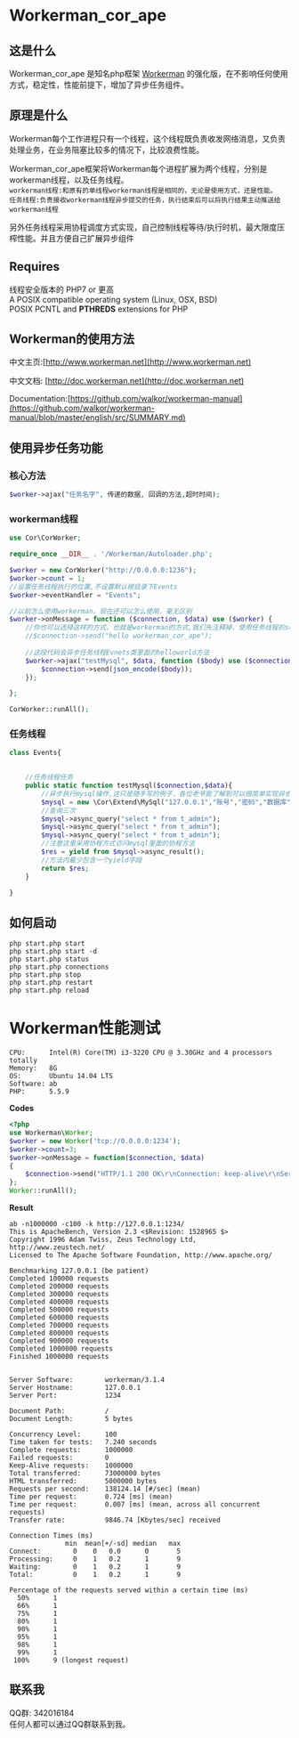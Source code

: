 # Workerman_cor_ape


## 这是什么
Workerman_cor_ape 是知名php框架 [Workerman](https://github.com/walkor/Workerman) 的强化版，在不影响任何使用方式，稳定性，性能前提下，增加了异步任务组件。
## 原理是什么
Workerman每个工作进程只有一个线程，这个线程既负责收发网络消息，又负责处理业务，在业务阻塞比较多的情况下，比较浪费性能。   
   
Workerman_cor_ape框架将Workerman每个进程扩展为两个线程，分别是workerman线程，以及任务线程。   
`workerman线程:和原有的单线程workerman线程是相同的，无论是使用方式，还是性能。`    
`任务线程:负责接收workerman线程异步提交的任务，执行结束后可以将执行结果主动推送给workerman线程`
   
   
另外任务线程采用协程调度方式实现，自己控制线程等待/执行时机，最大限度压榨性能。并且方便自己扩展异步组件
   

## Requires
线程安全版本的 PHP7 or 更高  
A POSIX compatible operating system (Linux, OSX, BSD)  
POSIX PCNTL and **PTHREDS** extensions for PHP  

## Workerman的使用方法

中文主页:[http://www.workerman.net](http://www.workerman.net)

中文文档: [http://doc.workerman.net](http://doc.workerman.net)

Documentation:[https://github.com/walkor/workerman-manual](https://github.com/walkor/workerman-manual/blob/master/english/src/SUMMARY.md)


## 使用异步任务功能

### 核心方法
```php
$worker->ajax("任务名字", 传递的数据, 回调的方法,超时时间);
```
### workerman线程
```php
use Cor\CorWorker;

require_once __DIR__ . '/Workerman/Autoloader.php';

$worker = new CorWorker("http://0.0.0.0:1236");
$worker->count = 1;
//设置任务线程执行的位置,不设置默认根目录下Events
$worker->eventHandler = "Events";

//以前怎么使用workerman，现在还可以怎么使用，毫无区别
$worker->onMessage = function ($connection, $data) use ($worker) {
    //你也可以选择这样的方式，也就是workerman的方式,我们先注释掉，使用任务线程的send方法返回数据
    //$connection->send("hello workerman_cor_ape");
    
    //这段代码会异步任务线程Evnets类里面的helloworld方法
    $worker->ajax("testMysql", $data, function ($body) use ($connection){
        $connection->send(json_encode($body));
    });

};

CorWorker::runAll();
```

### 任务线程
```php
class Events{
	

    //任务线程任务
    public static function testMysql($connection,$data){
        //异步执行mysql操作,这只是随手写的例子，各位老爷能了解到可以很简单实现异步mysql就好
        $mysql = new \Cor\Extend\MySql("127.0.0.1","账号","密码","数据库");
        //查询三次
        $mysql->async_query("select * from t_admin");
        $mysql->async_query("select * from t_admin");
        $mysql->async_query("select * from t_admin");
        //注意这里采用协程方式访问mysql里面的协程方法
        $res = yield from $mysql->async_result();
        //方法内最少包含一个yield字段
        return $res;
    }

}
```


## 如何启动
```php start.php start  ```  
```php start.php start -d  ```  
```php start.php status  ```   
```php start.php connections```  
```php start.php stop  ```  
```php start.php restart  ```  
```php start.php reload  ```  

# Workerman性能测试
```
CPU:      Intel(R) Core(TM) i3-3220 CPU @ 3.30GHz and 4 processors totally
Memory:   8G
OS:       Ubuntu 14.04 LTS
Software: ab
PHP:      5.5.9
```

**Codes**
```php
<?php
use Workerman\Worker;
$worker = new Worker('tcp://0.0.0.0:1234');
$worker->count=3;
$worker->onMessage = function($connection, $data)
{
    $connection->send("HTTP/1.1 200 OK\r\nConnection: keep-alive\r\nServer: workerman\r\nContent-Length: 5\r\n\r\nhello");
};
Worker::runAll();
```
**Result**

```shell
ab -n1000000 -c100 -k http://127.0.0.1:1234/
This is ApacheBench, Version 2.3 <$Revision: 1528965 $>
Copyright 1996 Adam Twiss, Zeus Technology Ltd, http://www.zeustech.net/
Licensed to The Apache Software Foundation, http://www.apache.org/

Benchmarking 127.0.0.1 (be patient)
Completed 100000 requests
Completed 200000 requests
Completed 300000 requests
Completed 400000 requests
Completed 500000 requests
Completed 600000 requests
Completed 700000 requests
Completed 800000 requests
Completed 900000 requests
Completed 1000000 requests
Finished 1000000 requests


Server Software:        workerman/3.1.4
Server Hostname:        127.0.0.1
Server Port:            1234

Document Path:          /
Document Length:        5 bytes

Concurrency Level:      100
Time taken for tests:   7.240 seconds
Complete requests:      1000000
Failed requests:        0
Keep-Alive requests:    1000000
Total transferred:      73000000 bytes
HTML transferred:       5000000 bytes
Requests per second:    138124.14 [#/sec] (mean)
Time per request:       0.724 [ms] (mean)
Time per request:       0.007 [ms] (mean, across all concurrent requests)
Transfer rate:          9846.74 [Kbytes/sec] received

Connection Times (ms)
              min  mean[+/-sd] median   max
Connect:        0    0   0.0      0       5
Processing:     0    1   0.2      1       9
Waiting:        0    1   0.2      1       9
Total:          0    1   0.2      1       9

Percentage of the requests served within a certain time (ms)
  50%      1
  66%      1
  75%      1
  80%      1
  90%      1
  95%      1
  98%      1
  99%      1
 100%      9 (longest request)

```

## 联系我

QQ群: 342016184   
任何人都可以通过QQ群联系到我。
